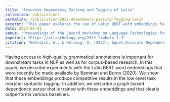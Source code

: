 ```yaml
---
title: "Accurate Dependency Parsing and Tagging of Latin"
collection: publications
permalink: /publication/2022-dependency-parsing-tagging-latin
excerpt: "This paper explores the use of Latin BERT word embeddings for morpho-syntactic tagging and introduces a graph-based dependency parser for Latin. The proposed models show competitive performance in tagging and outperform various baselines in parsing."
date: 2022-06-01
venue: "Proceedings of the Second Workshop on Language Technologies for Historical and Ancient Languages"
paperurl: "https://aclanthology.org/2022.lt4hala-1.3"
citation: "Nehrdich, S., & Hellwig, O. (2022). &quot;Accurate Dependency Parsing and Tagging of Latin.&quot; In <i>Proceedings of the Second Workshop on Language Technologies for Historical and Ancient Languages</i>, pages 20-25, Marseille, France. European Language Resources Association."
---
```


Having access to high-quality grammatical annotations is important for downstream tasks in NLP as well as for corpus-based research. In this paper, we describe experiments with the Latin BERT word embeddings that were recently be made available by Bamman and Burns (2020). We show that these embeddings produce competitive results in the low-level task morpho-syntactic tagging. In addition, we describe a graph-based dependency parser that is trained with these embeddings and that clearly outperforms various baselines.